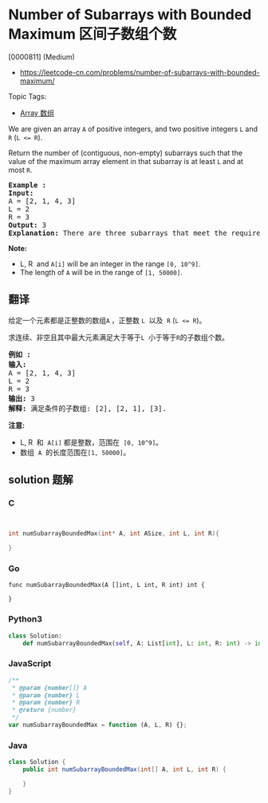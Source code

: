 # Number of Subarrays with Bounded Maximum 区间子数组个数

[0000811] (Medium)

- https://leetcode-cn.com/problems/number-of-subarrays-with-bounded-maximum/

Topic Tags:

- [Array 数组](https://leetcode-cn.com/tag/array/)

We are given an array `A` of positive integers, and two positive integers `L` and `R` (`L <= R`).

Return the number of (contiguous, non-empty) subarrays such that the value of the maximum array element in that subarray is at least `L` and at most `R`.

<pre><strong>Example :</strong>
<strong>Input:</strong> 
A = [2, 1, 4, 3]
L = 2
R = 3
<strong>Output:</strong> 3
<strong>Explanation:</strong> There are three subarrays that meet the requirements: [2], [2, 1], [3].
</pre>

**Note:**

- L, R  and `A[i]` will be an integer in the range `[0, 10^9]`.
- The length of `A` will be in the range of `[1, 50000]`.

## 翻译

给定一个元素都是正整数的数组`A` ，正整数 `L`  以及  `R` (`L <= R`)。

求连续、非空且其中最大元素满足大于等于`L`  小于等于`R`的子数组个数。

<pre><strong>例如 :</strong>
<strong>输入:</strong> 
A = [2, 1, 4, 3]
L = 2
R = 3
<strong>输出:</strong> 3
<strong>解释:</strong> 满足条件的子数组: [2], [2, 1], [3].
</pre>

**注意:**

- L, R  和  `A[i]` 都是整数，范围在  `[0, 10^9]`。
- 数组  `A`  的长度范围在`[1, 50000]`。

## solution 题解

### C

```c


int numSubarrayBoundedMax(int* A, int ASize, int L, int R){

}


```

### Go

```golang
func numSubarrayBoundedMax(A []int, L int, R int) int {

}
```

### Python3

```python
class Solution:
    def numSubarrayBoundedMax(self, A: List[int], L: int, R: int) -> int:

```

### JavaScript

```javascript
/**
 * @param {number[]} A
 * @param {number} L
 * @param {number} R
 * @return {number}
 */
var numSubarrayBoundedMax = function (A, L, R) {};
```

### Java

```java
class Solution {
    public int numSubarrayBoundedMax(int[] A, int L, int R) {

    }
}
```
